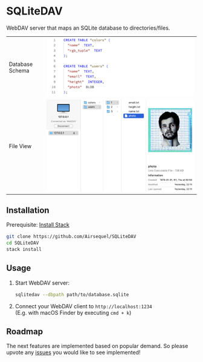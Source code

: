 # SQLiteDAV

WebDAV server that maps an SQLite database to directories/files.

| | |
---|---
Database Schema | ![SQL Schema Code](./images/2023-10-16t1031_sql.png)
File View | ![Screenshot of macOS Finder](./images/2023-10-17t2031_finder.png)


## Installation

Prerequisite:
[Install Stack](https://docs.haskellstack.org/en/stable/#how-to-install-stack)

```sh
git clone https://github.com/Airsequel/SQLiteDAV
cd SQLiteDAV
stack install
```


## Usage

1. Start WebDAV server:
    ```sh
    sqlitedav --dbpath path/to/database.sqlite
    ```
2. Connect your WebDAV client to `http://localhost:1234` \
    (E.g. with macOS Finder by executing `cmd + k`)


## Roadmap

The next features are implemented based on popular demand.
So please upvote any [issues](https://github.com/Airsequel/SQLiteDAV/issues)
you would like to see implemented!
